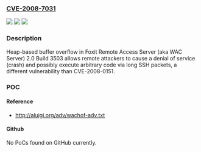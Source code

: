 ### [CVE-2008-7031](https://cve.mitre.org/cgi-bin/cvename.cgi?name=CVE-2008-7031)
![](https://img.shields.io/static/v1?label=Product&message=n%2Fa&color=blue)
![](https://img.shields.io/static/v1?label=Version&message=n%2Fa&color=blue)
![](https://img.shields.io/static/v1?label=Vulnerability&message=n%2Fa&color=brighgreen)

### Description

Heap-based buffer overflow in Foxit Remote Access Server (aka WAC Server) 2.0 Build 3503 allows remote attackers to cause a denial of service (crash) and possibly execute arbitrary code via long SSH packets, a different vulnerability than CVE-2008-0151.

### POC

#### Reference
- http://aluigi.org/adv/wachof-adv.txt

#### Github
No PoCs found on GitHub currently.

